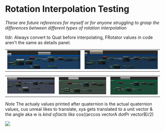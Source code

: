 # Rotation Interpolation Testing

*These are future references for myself or for anyone struggling to grasp the differences between different types of rotation interpolation*

tldr: Always convert to Quat before interpolating, FRotator values in code aren't the same as details panel.

<table>
  <tr>
    <td width="50%"><img src="Images\QuatScaled.PNG" /></td>
    <td width="50%"><img src="Images\Quat.PNG" /></td>
  </tr>
</table>
 <table>
  <tr>
    <td width="33%"><img src="Images\LerpRot.PNG" /></td>
    <td width="33%"><img src="Images\RInterp.PNG" /></td>
    <td width="33%"><img src="Images\RInterpConst.PNG" /></td>
  </tr>
</table>


*Note*
The actualy values printed after quaternion is the actual quaternion values, cus unreal likes to translate,
xya gets translated to a unit vector & the angle aka w is *kind of/acts like* cos((arccos vectorA dotPr vectorB)/2)

<img src="Images\comparision.gif" /></td>
